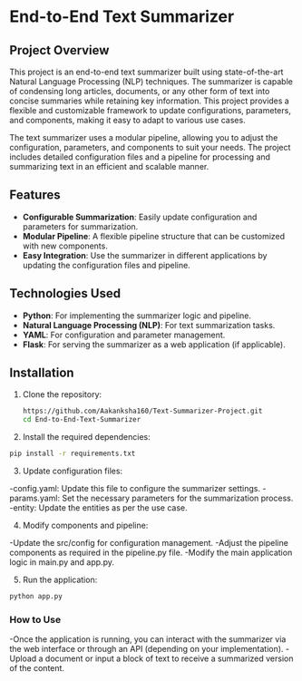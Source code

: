 # End-to-End Text Summarizer

## Project Overview
This project is an end-to-end text summarizer built using state-of-the-art Natural Language Processing (NLP) techniques. The summarizer is capable of condensing long articles, documents, or any other form of text into concise summaries while retaining key information. This project provides a flexible and customizable framework to update configurations, parameters, and components, making it easy to adapt to various use cases.

The text summarizer uses a modular pipeline, allowing you to adjust the configuration, parameters, and components to suit your needs. The project includes detailed configuration files and a pipeline for processing and summarizing text in an efficient and scalable manner.

## Features
- **Configurable Summarization**: Easily update configuration and parameters for summarization.
- **Modular Pipeline**: A flexible pipeline structure that can be customized with new components.
- **Easy Integration**: Use the summarizer in different applications by updating the configuration files and pipeline.

## Technologies Used
- **Python**: For implementing the summarizer logic and pipeline.
- **Natural Language Processing (NLP)**: For text summarization tasks.
- **YAML**: For configuration and parameter management.
- **Flask**: For serving the summarizer as a web application (if applicable).

## Installation

1. Clone the repository:
   ```bash
   https://github.com/Aakanksha160/Text-Summarizer-Project.git
   cd End-to-End-Text-Summarizer

2. Install the required dependencies:

```bash
pip install -r requirements.txt
```

3. Update configuration files:

-config.yaml: Update this file to configure the summarizer settings.
-params.yaml: Set the necessary parameters for the summarization process.
-entity: Update the entities as per the use case.

4. Modify components and pipeline:

-Update the src/config for configuration management.
-Adjust the pipeline components as required in the pipeline.py file.
-Modify the main application logic in main.py and app.py.

5. Run the application:

```bash
python app.py
```
### How to Use
-Once the application is running, you can interact with the summarizer via the web interface or through an API (depending on your implementation).
-Upload a document or input a block of text to receive a summarized version of the content.

